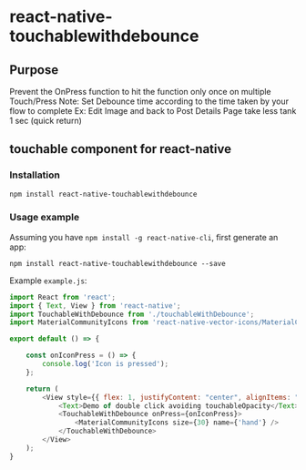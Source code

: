 # react-native-touchablewithdebounce
## Purpose
Prevent the OnPress function to hit the function only once on multiple Touch/Press
Note: Set Debounce time according to the time taken by your flow to complete
Ex: Edit Image and back to Post Details Page take less tank 1 sec (quick return)

## touchable component for react-native


### Installation
```bash
npm install react-native-touchablewithdebounce
```


### Usage example

Assuming you have `npm install -g react-native-cli`, first generate an app:

    npm install react-native-touchablewithdebounce --save

Example `example.js`:

```javascript
import React from 'react';
import { Text, View } from 'react-native';
import TouchableWithDebounce from './touchableWithDebounce';
import MaterialCommunityIcons from 'react-native-vector-icons/MaterialCommunityIcons';

export default () => {

    const onIconPress = () => {
        console.log('Icon is pressed');
    };

    return (
        <View style={{ flex: 1, justifyContent: "center", alignItems: "center" }}>
            <Text>Demo of double click avoiding touchableOpacity</Text>
            <TouchableWithDebounce onPress={onIconPress}>
                <MaterialCommunityIcons size={30} name={'hand'} />
            </TouchableWithDebounce>
        </View>
    );
}

```
